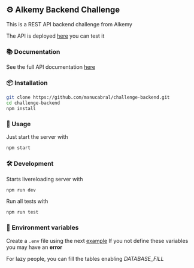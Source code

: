 ## ⚙️ Alkemy Backend Challenge

This is a REST API backend challenge from Alkemy

The API is deployed [here](https://disney-challenge.up.railway.app/) you can test it
### 📚 Documentation
See the full API documentation [here]()

### 📦 Installation
```bash
git clone https://github.com/manucabral/challenge-backend.git
cd challenge-backend
npm install
```

### 🚀 Usage
Just start the server with
```bash
npm start
```


### 🛠 Development
Starts livereloading server with
```bash
npm run dev
```
Run all tests with
```bash
npm run test
```
### 📝 Environment variables
Create a `.env` file using the next [example](https://github.com/manucabral/challenge-backend/blob/main/.env.example)
If you not define these variables you may have an **error**

For lazy people, you can fill the tables enabling _DATABASE_FILL_

